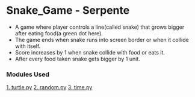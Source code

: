 # Snake_Game - Serpente

+ A game where player controls a line(called snake) that grows bigger after eating food(a green dot here).
+ The game ends when snake runs into screen border or when it collide with itself.
+ Score increases by 1 when snake collide with food or eats it.
+ After every food taken snake gets bigger by 1 unit.

### Modules Used
[1. turtle.py](https://docs.python.org/3/library/turtle.html#turtle.clear)
[2. random.py](https://docs.python.org/3/library/random.html?highlight=random#module-random)
[3. time.py](https://docs.python.org/3/library/time.html?highlight=time#module-time)
